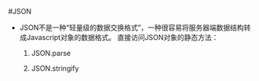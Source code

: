 #JSON

  * JSON不是一种“轻量级的数据交换格式”，一种很容易将服务器端数据结构转成Javascript对象的数据格式。
直接访问JSON对象的静态方法：

	1. JSON.parse
	
	2. JSON.stringify
